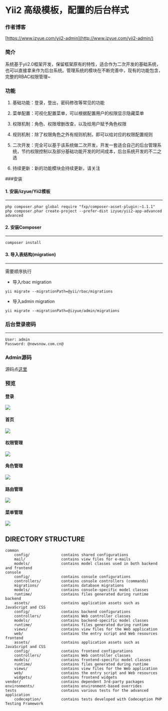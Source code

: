 Yii2 高级模板，配置的后台样式
===============================

### 作者博客

[https://www.izyue.com/yii2-admin](http://www.izyue.com/yii2-admin/)

### 简介

系统基于yii2.0框架开发，保留框架原有的特性，适合作为二次开发的基础系统，也可以直接拿来作为后台系统。管理系统的模块在不断完善中，现有的功能包含，完整的RBAC权限管理~

### 功能

1. 基础功能：登录，登出，密码修改等常见的功能

2. 菜单配置：可视化配置菜单，可以根据配置用户的权限显示隐藏菜单

3. 权限机制：角色、权限增删改查，以及给用户赋予角色权限

4. 规则机制：除了权限角色之外有规则机制，即可以给对应的权限配置规则

5. 二次开发：完全可以基于该系统做二次开发，开发一套适合自己的后台管理系统，节约权限控制以及部分基础功能开发的时间成本，后台系统开发的不二之选

6. 持续更新：新的功能模块会持续更新，请关注

###安装

#### 1. 安装/izyue/Yii2模板
---

```
php composer.phar global require "fxp/composer-asset-plugin:~1.1.1"
php composer.phar create-project --prefer-dist izyue/yii2-app-advanced advanced
```

#### 2. 安装Composer
---

```
composer install
```

#### 3. 导入表结构(migration)
---

需要顺序执行

- 导入rbac migration

```
yii migrate --migrationPath=@yii/rbac/migrations
```
- 导入admin migration

```
yii migrate --migrationPath=@izyue/admin/migrations
```

### 后台登录密码
---

```
User: admin
Password: @newsnow.com.cn@
```

### Admin源码

源码点[这里](https://github.com/liulipeng/Yii2-Admin)


### 预览

#### 登录

![](http://www.izyue.com/yii2-admin/index/1.jpg)

#### 首页

![](http://www.izyue.com/yii2-admin/index/2.jpg)

#### 权限管理

![](http://www.izyue.com/yii2-admin/index/3.jpg)

#### 角色管理

![](http://www.izyue.com/yii2-admin/index/4.jpg)

#### 路由管理

![](http://www.izyue.com/yii2-admin/index/5.jpg)

#### 菜单管理

![](http://www.izyue.com/yii2-admin/index/6.jpg)

DIRECTORY STRUCTURE
-------------------

```
common
    config/              contains shared configurations
    mail/                contains view files for e-mails
    models/              contains model classes used in both backend and frontend
console
    config/              contains console configurations
    controllers/         contains console controllers (commands)
    migrations/          contains database migrations
    models/              contains console-specific model classes
    runtime/             contains files generated during runtime
backend
    assets/              contains application assets such as JavaScript and CSS
    config/              contains backend configurations
    controllers/         contains Web controller classes
    models/              contains backend-specific model classes
    runtime/             contains files generated during runtime
    views/               contains view files for the Web application
    web/                 contains the entry script and Web resources
frontend
    assets/              contains application assets such as JavaScript and CSS
    config/              contains frontend configurations
    controllers/         contains Web controller classes
    models/              contains frontend-specific model classes
    runtime/             contains files generated during runtime
    views/               contains view files for the Web application
    web/                 contains the entry script and Web resources
    widgets/             contains frontend widgets
vendor/                  contains dependent 3rd-party packages
environments/            contains environment-based overrides
tests                    contains various tests for the advanced application
    codeception/         contains tests developed with Codeception PHP Testing Framework
```
